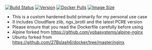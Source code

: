 
[![Build Status](https://github.com/jauderho/dockerfiles/workflows/nginx/badge.svg)](https://github.com/jauderho/dockerfiles/actions)
[![Version](https://img.shields.io/docker/v/jauderho/nginx/latest)](https://github.com/nginx/nginx)
[![Docker Pulls](https://img.shields.io/docker/pulls/jauderho/nginx)](https://hub.docker.com/r/jauderho/nginx/)
[![Image Size](https://img.shields.io/docker/image-size/jauderho/nginx/latest)](https://hub.docker.com/r/jauderho/nginx/)

- This is a custom hardened build primarily for my personal use case
- It includes Cloudflare zlib, ngx_brotli and the latest PCRE version
- Please ensure that you read the Dockerfile carefully before using
- Alpine forked from https://github.com/yobasystems/alpine-nginx
- Ubuntu forked from https://github.com/27Bslash6/docker/tree/master/nginx

